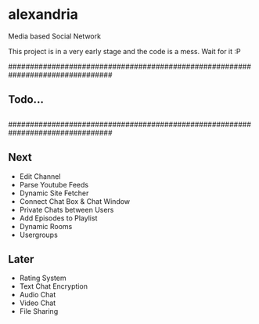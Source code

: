 alexandria
==========
Media based Social Network

This project is in a very early stage and the code is a mess. Wait for it :P

################################################################################
##
## Todo...
##
################################################################################

## Next
- Edit Channel
- Parse Youtube Feeds
- Dynamic Site Fetcher
- Connect Chat Box & Chat Window
- Private Chats between Users
- Add Episodes to Playlist
- Dynamic Rooms
- Usergroups


## Later
- Rating System
- Text Chat Encryption
- Audio Chat
- Video Chat
- File Sharing
